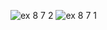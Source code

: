 ![ex 8 7 2](https://github.com/65030034/03376836-OOP-2566-Lab-08/assets/144875017/c1855522-705e-41a9-8641-a6cccfbbbb10)
![ex 8 7 1](https://github.com/65030034/03376836-OOP-2566-Lab-08/assets/144875017/c339039a-24b3-4810-9fa9-ef10c871a216)
